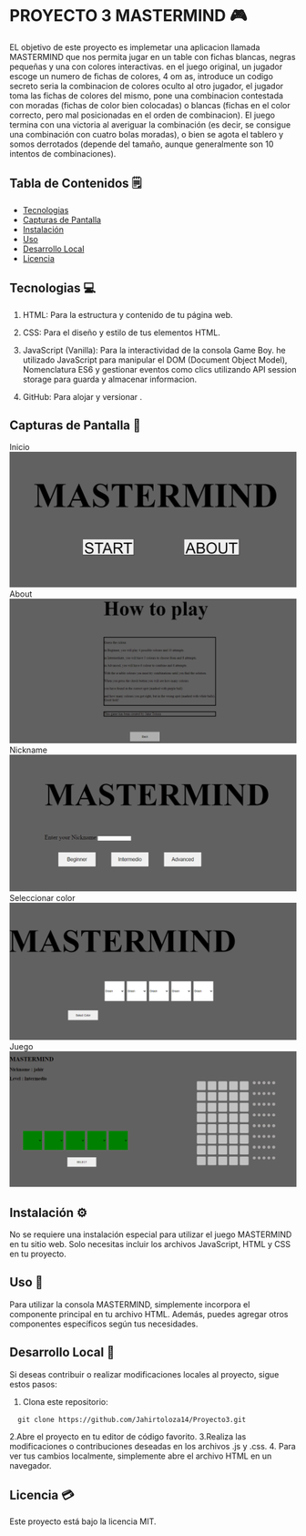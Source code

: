 # PROYECTO 3 MASTERMIND 🎮

EL objetivo de este proyecto es implemetar una aplicacion llamada MASTERMIND que nos permita jugar en un table con fichas blancas, negras pequeñas y una con colores interactivas. 
en el juego original, un jugador escoge un numero de fichas de colores, 4 om as, introduce un codigo secreto seria la combinacion de colores oculto al otro jugador, el jugador toma las fichas de colores del mismo, pone una combinacion contestada con moradas (fichas de color bien colocadas) o blancas (fichas en el color correcto, pero mal posicionadas en el orden de combinacion).
El juego termina con una victoria al averiguar la combinación (es decir, se consigue
una combinación con cuatro bolas moradas), o bien se agota el tablero y somos
derrotados (depende del tamaño, aunque generalmente son 10 intentos de
combinaciones).

## Tabla de Contenidos 🗒️
- [Tecnologias](#capturas-de-pantalla)
- [Capturas de Pantalla](#capturas-de-pantalla)
- [Instalación](#instalación)
- [Uso](#uso)
- [Desarrollo Local](#desarrollo-local)
- [Licencia](#licencia)





## Tecnologias 💻



1. HTML: Para la estructura y contenido de tu página web.

2. CSS: Para el diseño y estilo de tus elementos HTML.

3. JavaScript (Vanilla): Para la interactividad de la consola Game Boy. he utilizado JavaScript para manipular el DOM (Document Object Model), Nomenclatura ES6 y gestionar eventos como clics utilizando API session storage para guarda y almacenar informacion.

4. GitHub: Para alojar y versionar .




## Capturas de Pantalla 📸
Inicio
![inicio](./imagenes/imagen1.png)
About
![about](./imagenes/imagen2.png)
Nickname
![Nickname](./imagenes/imagen3.png)
Seleccionar color
![seleccionar color](./imagenes/imagen4.png)
Juego
![juego](./imagenes/imagen5.png)

## Instalación ⚙️
No se requiere una instalación especial para utilizar el juego MASTERMIND en tu sitio web. Solo necesitas incluir los archivos JavaScript, HTML y CSS en tu proyecto.


## Uso 📌
Para utilizar la consola MASTERMIND, simplemente incorpora el componente principal  en tu archivo HTML. Además, puedes agregar otros componentes específicos según tus necesidades.




## Desarrollo Local 🔨
Si deseas contribuir o realizar modificaciones locales al proyecto, sigue estos pasos:
1. Clona este repositorio:
```
  git clone https://github.com/Jahirtoloza14/Proyecto3.git
```
2.Abre el proyecto en tu editor de código favorito.
3.Realiza las modificaciones o contribuciones deseadas en los archivos .js y .css. 
4. Para ver tus cambios localmente, simplemente abre el archivo HTML en un navegador.
## Licencia 💳

Este proyecto está bajo la licencia MIT.




